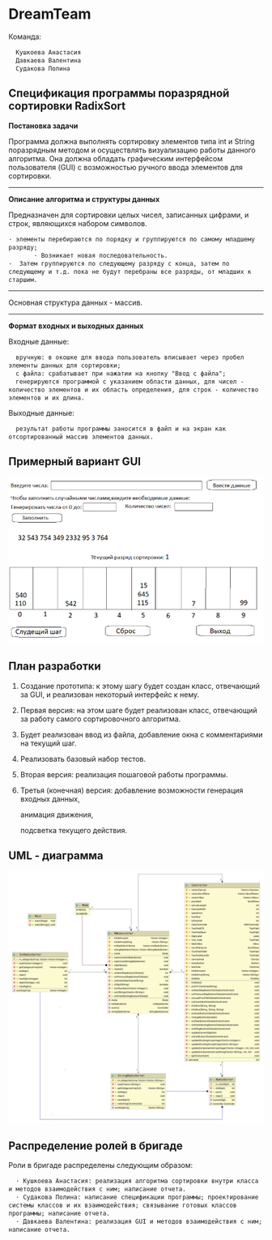 # DreamTeam
Команда:
      
      Кушкоева Анастасия
      Давкаева Валентина 
      Судакова Полина

## Спецификация программы поразрядной сортировки RadixSort
  
**Постановка задачи**
 
 Программа должна выполнять сортировку элементов типа int и String поразрядным методом и осуществлять визуализацию работы данного алгоритма. Она должна обладать графическим интерфейсом пользователя (GUI) с возможностью ручного ввода элементов для сортировки.
***
**Описание алгоритма и структуры данных**

 Предназначен для сортировки целых чисел, записанных цифрами, и строк, являющихся набором символов. 

    · элементы перебираются по порядку и группируются по самому младшему разряду;
           · Возникает новая последовательность.
    ·  Затем группируются по следующему разряду с конца, затем по следующему и т.д. пока не будут перебраны все разряды, от младших к старшим.
***   
 Основная структура данных - массив.
 
***  
**Формат входных и выходных данных**

   Входные данные:
   
      вручную: в окошке для ввода пользователь вписывает через пробел элементы данных для сортировки; 
      с файла: срабатывает при нажатии на кнопку "Ввод с файла";
      генерируются программой с указанием области данных, для чисел - количество элементов и их область определения, для строк - количество элементов и их длина.
            
   Выходные данные:      
   
      результат работы программы заносится в файл и на экран как отсортированный массив элементов данных.

## Примерный вариант GUI
 ![Иллюстрация к проекту](https://github.com/kaoloq/DreamTeam/blob/master/%D0%BF%D1%80%D0%BE%D1%82%D0%BE%D1%82%D0%B8%D0%BF.png)
 
      
## План разработки

1. Создание прототипа: к этому шагу будет создан класс, отвечающий за GUI, и реализован некоторый интерфейс к нему.

2. Первая версия: на этом шаге будет реализован класс, отвечающий за работу самого сортировочного алгоритма. 
                  
3. Будет реализован ввод из файла, добавление окна с комментариями на текущий шаг.

4. Реализовать базовый набор тестов.

5. Вторая версия: реализация пошаговой работы программы.

6. Третья (конечная) версия: добавление возможности генерация входных данных,

     анимация движения, 
                          
     подсветка текущего действия. 

## UML - диаграмма
 ![Иллюстрация к проекту](https://github.com/kaoloq/DreamTeam/blob/master/uml.png)

 ## Распределение ролей в бригаде

Роли в бригаде распределены следующим образом:

      · Кушкоева Анастасия: реализация алгоритма сортировки внутри класса и методов взаимодействия с ним; написание отчета.
      · Судакова Полина: написание спецификации программы; проектирование системы классов и их взаимодействия; связывание готовых классов программы; написание отчета.
      · Давкаева Валентина: реализация GUI и методов взаимодействия с ним; написание отчета.
  
